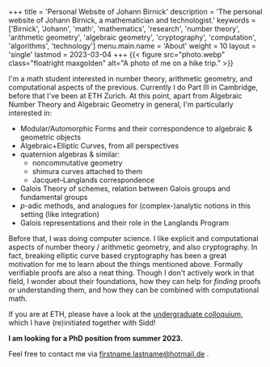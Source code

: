 +++
title = 'Personal Website of Johann Birnick'
description = 'The personal website of Johann Birnick, a mathematician and technologist.'
keywords = ['Birnick', 'Johann', 'math', 'mathematics', 'research', 'number theory', 'arithmetic geometry', 'algebraic geometry', 'cryptography', 'computation', 'algorithms', 'technology']
menu.main.name = 'About'
weight = 10
layout = 'single'
lastmod = 2023-03-04
+++
{{< figure src="photo.webp" class="floatright maxgolden" alt="A photo of me on a hike trip." >}}

I'm a math student interested in number theory, arithmetic geometry, and computational aspects of the previous.
Currently I do Part III in Cambridge, before that I've been at ETH Zurich.
At this point, apart from Algebraic Number Theory and Algebraic Geometry in general, I'm particularly interested in:

- Modular/Automorphic Forms and their correspondence to algebraic & geometric objects
- Algebraic+Elliptic Curves, from all perspectives
- quaternion algebras & similar:
  * noncommutative geometry
  * shimura curves attached to them
  * Jacquet–Langlands correspondence
- Galois Theory of schemes, relation between Galois groups and fundamental groups
- $p$-adic methods, and analogues for (complex-)analytic notions in this setting (like integration)
- Galois representations and their role in the Langlands Program

Before that, I was doing computer science.
I like explicit and computational aspects of number theory / arithmetic geometry, and also cryptography.
In fact, breaking elliptic curve based cryptography has been a great motivation for me to learn about the things mentioned above.
Formally verifiable proofs are also a neat thing.
Though I don't actively work in that field, I wonder about their foundations, how they can help for *finding* proofs or understanding them, and how they can be combined with computational math.

If you are at ETH, please have a look at the [undergraduate colloquium](https://zucmap.ethz.ch/), which I have (re)initiated together with Sidd!

**I am looking for a PhD position from summer 2023.**

Feel free to contact me via firstname.lastname@hotmail.de .
